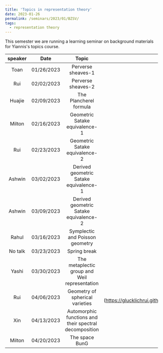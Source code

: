 ```yaml
---
title: 'Topics in representation theory'
date: 2023-01-26
permalink: /seminars/2023/01/BZSV/
tags:
  - representation theory
---
```


This semester we are running a learning seminar on background materials for Yiannis's topics course.

| speaker  |  Date | Topic  | Notes |
|:---:|:---:|:---:|:---:|
| Toan  |  01/26/2023 | Perverse sheaves-1  |   |
| Rui  |  02/02/2023  | Perverse sheaves-2  | [Perverse sheaves-2](https://glucklichrui.github.io/files/Perverse_sheaf.pdf)  |
| Huajie  |  02/09/2023  | The Plancherel formula  |   |
| Milton |  02/16/2023 |   Geometric Satake equivalence-1  |   |
| Rui  | 02/23/2023  |  Geometric Satake equivalence-2 |   |
| Ashwin     | 03/02/2023  |  Derived geometric Satake equivalence-1  |   |
| Ashwin     | 03/09/2023  |  Derived geometric Satake equivalence-2  |   |
| Rahul         | 03/16/2023  |  Symplectic and Poisson geometry |   |
| No talk       | 03/23/2023  |  Spring break |   |
| Yashi         | 03/30/2023  |  The metaplectic group and Weil representation |   |
| Rui           | 04/06/2023  |  Geometry of spherical varieties | [Embedding theory of spherical varieties] (https://glucklichrui.github.io/files/Embedding%20theory%20of%20spherical%20varieties.pdf) |
| Xin           | 04/13/2023  |  Automorphic functions and their spectral decomposition|  |
| Milton           | 04/20/2023  |  The space BunG |  |
